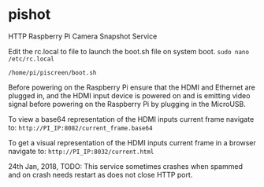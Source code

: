 # pishot
HTTP Raspberry Pi Camera Snapshot Service

Edit the rc.local to file to launch the boot.sh file on system boot.
<code>sudo nano /etc/rc.local</code>

<code>/home/pi/piscreen/boot.sh</code>

Before powering on the Raspberry Pi ensure that the HDMI and Ethernet are plugged in, and the HDMI input device is powered on and is emitting video signal before powering on the Raspberry Pi by plugging in the MicroUSB.

To view a base64 representation of the HDMI inputs current frame navigate to:
<code>http://PI_IP:8082/current_frame.base64</code>

To get a visual representation of the HDMI inputs current frame in a browser navigate to:
<code>http://PI_IP:8032/current.html</code>


24th Jan, 2018, TODO: This service sometimes crashes when spammed and on crash needs restart as does not close HTTP port.
